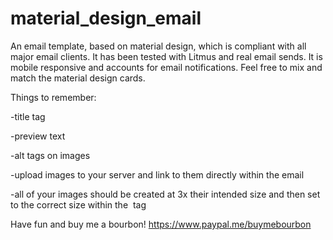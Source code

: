 # material_design_email
An email template, based on material design, which is compliant with all major email clients.
It has been tested with Litmus and real email sends. It is mobile responsive and accounts for email notifications. 
Feel free to mix and match the material design cards.

Things to remember:

-title tag

-preview text

-alt tags on images

-upload images to your server and link to them directly within the email

-all of your images should be created at 3x their intended size and then set to the correct size within the <img> tag

Have fun and buy me a bourbon!
https://www.paypal.me/buymebourbon

